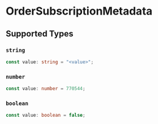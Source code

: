 # OrderSubscriptionMetadata


## Supported Types

### `string`

```typescript
const value: string = "<value>";
```

### `number`

```typescript
const value: number = 770544;
```

### `boolean`

```typescript
const value: boolean = false;
```

